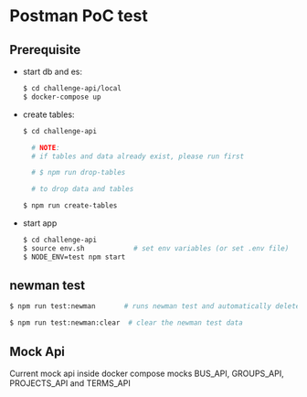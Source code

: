 # Postman PoC test
## Prerequisite
- start db and es:
  ```bash
  $ cd challenge-api/local
  $ docker-compose up
  ```
- create tables:
  ```bash
  $ cd challenge-api 

    # NOTE:
    # if tables and data already exist, please run first

    # $ npm run drop-tables

    # to drop data and tables

  $ npm run create-tables
  ```
- start app
  ```bash
  $ cd challenge-api 
  $ source env.sh            # set env variables (or set .env file)
  $ NODE_ENV=test npm start
  ```

## newman test
  ```bash
  $ npm run test:newman       # runs newman test and automatically deletes the test data at the end
  ```

  ```bash
  $ npm run test:newman:clear  # clear the newman test data
  ```

## Mock Api
  Current mock api inside docker compose mocks BUS_API, GROUPS_API, PROJECTS_API and TERMS_API
